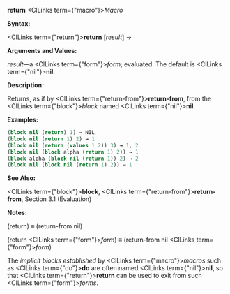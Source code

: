 **return** <ClLinks  term={"macro"}><i>Macro</i></ClLinks>

**Syntax:**

<ClLinks  term={"return"}><b>return</b></ClLinks> [*result*] →

**Arguments and Values:**

*result*—a <ClLinks  term={"form"}><i>form</i></ClLinks>; evaluated. The default is <ClLinks  term={"nil"}><b>nil</b></ClLinks>.

**Description:**

Returns, as if by <ClLinks  term={"return-from"}><b>return-from</b></ClLinks>, from the <ClLinks  term={"block"}><i>block</i></ClLinks> named <ClLinks  term={"nil"}><b>nil</b></ClLinks>.

**Examples:**

```lisp
(block nil (return) 1) → NIL 
(block nil (return 1) 2) → 1 
(block nil (return (values 1 2)) 3) → 1, 2 
(block nil (block alpha (return 1) 2)) → 1 
(block alpha (block nil (return 1)) 2) → 2 
(block nil (block nil (return 1) 2)) → 1 
```

**See Also:**

<ClLinks  term={"block"}><b>block</b></ClLinks>, <ClLinks  term={"return-from"}><b>return-from</b></ClLinks>, Section 3.1 (Evaluation)

**Notes:**

(return) *≡* (return-from nil)

(return <ClLinks  term={"form"}><i>form</i></ClLinks>) *≡* (return-from nil <ClLinks  term={"form"}><i>form</i></ClLinks>)

The *implicit blocks established* by <ClLinks  term={"macro"}><i>macros</i></ClLinks> such as <ClLinks  term={"do"}><b>do</b></ClLinks> are often named <ClLinks  term={"nil"}><b>nil</b></ClLinks>, so that <ClLinks  term={"return"}><b>return</b></ClLinks> can be used to exit from such <ClLinks  term={"form"}><i>forms</i></ClLinks>.
